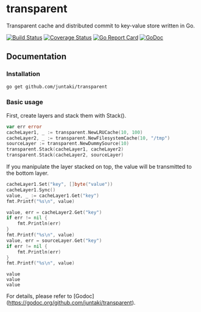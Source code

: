 # transparent

Transparent cache and distributed commit to key-value store written in Go.

[![Build Status](https://travis-ci.org/juntaki/transparent.svg?branch=master)](https://travis-ci.org/juntaki/transparent)
[![Coverage Status](https://coveralls.io/repos/github/juntaki/transparent/badge.svg?branch=master)](https://coveralls.io/github/juntaki/transparent?branch=master)
[![Go Report Card](https://goreportcard.com/badge/github.com/juntaki/transparent)](https://goreportcard.com/report/github.com/juntaki/transparent)
[![GoDoc](https://godoc.org/github.com/juntaki/transparent?status.svg)](https://godoc.org/github.com/juntaki/transparent)


## Documentation

### Installation

~~~ sh
go get github.com/juntaki/transparent
~~~

### Basic usage

First, create layers and stack them with Stack().

~~~go
var err error
cacheLayer1, _ := transparent.NewLRUCache(10, 100)
cacheLayer2, _ := transparent.NewFilesystemCache(10, "/tmp")
sourceLayer := transparent.NewDummySource(10)
transparent.Stack(cacheLayer1, cacheLayer2)
transparent.Stack(cacheLayer2, sourceLayer)
~~~

If you manipulate the layer stacked on top, the value will be transmitted to the bottom layer.

~~~go
cacheLayer1.Set("key", []byte("value"))
cacheLayer1.Sync()
value, _ := cacheLayer1.Get("key")
fmt.Printf("%s\n", value)

value, err = cacheLayer2.Get("key")
if err != nil {
    fmt.Println(err)
}
fmt.Printf("%s\n", value)
value, err = sourceLayer.Get("key")
if err != nil {
    fmt.Println(err)
}
fmt.Printf("%s\n", value)
~~~

~~~go:result
value
value
value
~~~

For details, please refer to [Godoc] (https://godoc.org/github.com/juntaki/transparent).
